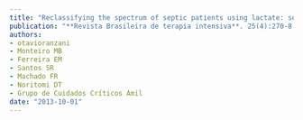 ```yaml
---
title: "Reclassifying the spectrum of septic patients using lactate: severe sepsis, cryptic shock, vasoplegic shock and dysoxic shock"
publication: "**Revista Brasileira de terapia intensiva**. 25(4):270-8. <a href='https://doi.org/10.5935/0103-507x.20130047' target='_blank' rel='noopener noreferrer'>10.5935/0103-507x.20130047</a>"
authors:
- otavioranzani
- Monteiro MB
- Ferreira EM
- Santos SR
- Machado FR
- Noritomi DT
- Grupo de Cuidados Críticos Amil
date: "2013-10-01"
---
```

